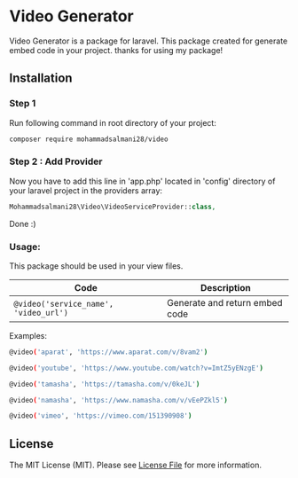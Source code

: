 # Video Generator
Video Generator is a package for laravel. This package created for generate embed code in your project.
thanks for using my package!


## Installation

### Step 1 

Run following command in root directory of your project:

```bash
composer require mohammadsalmani28/video
```

### Step 2 : Add Provider

Now you have to add this line in 'app.php' located in 'config' directory of your laravel project in the providers array:

```php
Mohammadsalmani28\Video\VideoServiceProvider::class,
```

Done :)

### Usage:

This package should be used in your view files.

| Code | Description |
| --- | --- |
| ``` @video('service_name', 'video_url') ``` | Generate and return embed code |

Examples:

```bash
@video('aparat', 'https://www.aparat.com/v/8vam2') 
```
```bash
@video('youtube', 'https://www.youtube.com/watch?v=ImtZ5yENzgE') 
```
```bash
@video('tamasha', 'https://tamasha.com/v/0keJL') 
```
```bash
@video('namasha', 'https://www.namasha.com/v/vEePZkl5') 
```
```bash
@video('vimeo', 'https://vimeo.com/151390908') 
```

## License
The MIT License (MIT). Please see [License File](LICENSE) for more information.
